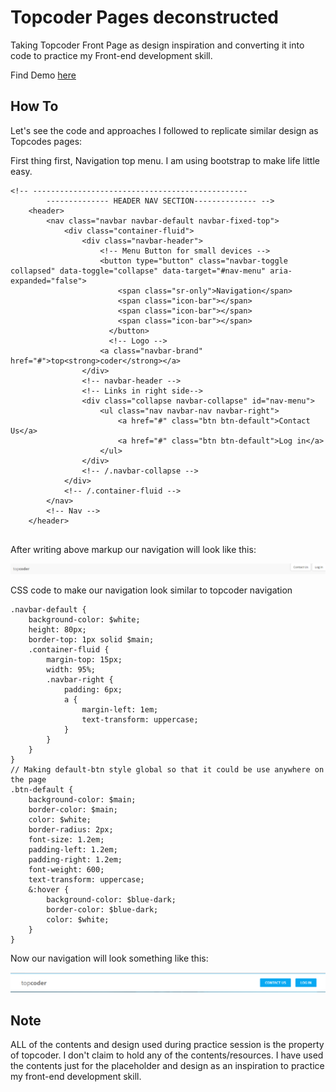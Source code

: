 # Topcoder Pages deconstructed

Taking Topcoder Front Page as design inspiration and converting it into code to practice my Front-end development skill.

Find Demo [here](https://abhishekraj007.github.io/apps/topcoder)


## How To

Let's see the code and approaches I followed to replicate similar design as Topcodes pages:

First thing first, Navigation top menu. I am using bootstrap to make life little easy.

```
<!-- ------------------------------------------------
        -------------- HEADER NAV SECTION-------------- -->
    <header>
        <nav class="navbar navbar-default navbar-fixed-top">
            <div class="container-fluid">
                <div class="navbar-header">
                    <!-- Menu Button for small devices -->
                    <button type="button" class="navbar-toggle collapsed" data-toggle="collapse" data-target="#nav-menu" aria-expanded="false">
                        <span class="sr-only">Navigation</span>
                        <span class="icon-bar"></span>
                        <span class="icon-bar"></span>
                        <span class="icon-bar"></span>
                      </button>
                      <!-- Logo -->
                    <a class="navbar-brand" href="#">top<strong>coder</strong></a>
                </div>
                <!-- navbar-header -->
                <!-- Links in right side-->
                <div class="collapse navbar-collapse" id="nav-menu">
                    <ul class="nav navbar-nav navbar-right">
                        <a href="#" class="btn btn-default">Contact Us</a>
                        <a href="#" class="btn btn-default">Log in</a>
                    </ul>
                </div>
                <!-- /.navbar-collapse -->
            </div>
            <!-- /.container-fluid -->
        </nav>
        <!-- Nav -->
    </header>
    
```
After writing above markup our navigation will look like this:

![nav1](/screenshots/nav1.png)

CSS code to make our navigation look similar to topcoder navigation

```
.navbar-default {
    background-color: $white;
    height: 80px;
    border-top: 1px solid $main;
    .container-fluid {
        margin-top: 15px;
        width: 95%;
        .navbar-right {
            padding: 6px;
            a {
                margin-left: 1em;
                text-transform: uppercase;
            }
        }
    }
}
// Making default-btn style global so that it could be use anywhere on the page
.btn-default {
    background-color: $main;
    border-color: $main;
    color: $white;
    border-radius: 2px;
    font-size: 1.2em;
    padding-left: 1.2em;
    padding-right: 1.2em;
    font-weight: 600;
    text-transform: uppercase;
    &:hover {
        background-color: $blue-dark;
        border-color: $blue-dark;
        color: $white;
    }
}

```
Now our navigation will look something like this:

![styled navigation bar](screenshots/nav2.png)

## Note

ALL of the contents and design used during practice session is the property of topcoder. I don't claim to hold any of the contents/resources. I have used the contents just for the placeholder and design as an inspiration to practice my front-end development skill.
